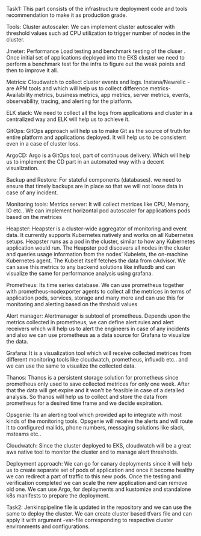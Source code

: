Task1:
 This part consists of the infrastructure deployment code and tools recommendation to make it as production grade.

Tools:
Cluster autoscaler: We can implement cluster autoscaler with threshold values such ad CPU utilization to trigger number of nodes in the cluster.

Jmeter: Performance Load testing and benchmark testing of the cluser . Once initial set of applications deployed into the EKS cluster we need to perform a benchmark test for the infra to figure out the weak points and then to improve it all.

Metrics: Cloudwatch to collect cluster events and logs.
         Instana/Newrelic - are APM tools and which will help us to collect difference metrics- Availability metrics, business metrics, app metrics, server metrics, events, observability, tracing, and alerting for the platform.

ELK stack: We need to collect all the logs from applications and cluster in a centralized way and ELK will help us to achieve it.

GitOps: GitOps approach will help us to make Git as the source of truth for entire platform and applications deployed. It will help us to be consistent even in a case of cluster loss.

ArgoCD: Argo is a GitOps tool, part of continuous delivery. Which will help us to implement the CD part in an automated way with a decent visualization.

Backup and Restore: For stateful components (databases). we need to ensure that timely backups are in place so that we will not loose data in case of any incident.

Monitoring tools:
Metrics server: It will collect metrices like CPU, Memory, IO etc.. We can implement horizontal pod autoscaler for applications pods based on the metrices 

Heapster: Heapster is a cluster-wide aggregator of monitoring and event data. It currently supports Kubernetes natively and works on all Kubernetes setups. Heapster runs as a pod in the cluster, similar to how any Kubernetes application would run. The Heapster pod discovers all nodes in the cluster and queries usage information from the nodes’ Kubelets, the on-machine Kubernetes agent. The Kubelet itself fetches the data from cAdvisor. We can save this metrics to any backend solutions like influxdb and can visualize the same for performance analysis using grafana.

Prometheus: Its time series database. We can use prometheus together with prometheus-nodexporter agents to collect all the metrices in terms of application pods, services, storage and many more and can use this for monitoring and alerting based on the thrshold values

Alert manager: Alertmanager is subtool of prometheus. Depends upon the metrics collected in prometheus, we can define alert rules and alert receivers which will help us to alert the engineers in case of any incidents and also we can use prometheus as a data source for Grafana to visualize the data.

Grafana: It is a visualization tool which will receive collected metrices from different monitoring tools like cloudwatch, prometheus, influxdb etc.. and we can use the same to visualize the collected data.

Thanos: Thanos is a persistent storage solution for prometheus since prometheus only used to save collected metrices for only one week. After that the data will get expire and it won't be feasible in case of a detailed analysis. So thanos will help us to collect and store the data from prometheus for a desired time frame and we decide expiration.

Opsgenie: Its an alerting tool which provided api to integrate with most kinds of the monitoring tools. Opsgenie will receive the alerts and will route it to configured mailids, phone numbers, messaging solutions like slack, msteams etc..

Cloudwatch: Since the cluster deployed to EKS, cloudwatch will be a great aws native tool to monitor the cluster and to manage alert thresholds.

Deployment approach:
We can go for canary deployments since it will help us to create separate set of pods of application and once it become healthy we can redirect a part of traffic to this new pods. Once the testing and verification completed we can scale the new application and can remove old one. 
We can use Argo, for deployments and kustomize and standalone k8s manifests to prepare the deployment.

Task2:
Jenkinspipeline file is updated in the repository and we can use the same to deploy the cluster. We can create cluster based tfvars file and can apply it with argument -var-file corresponding to respective cluster environments and configurations.


